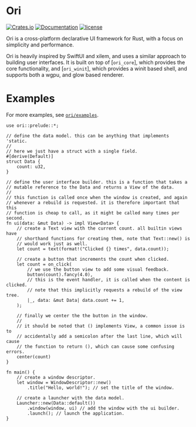# Ori
[![Crates.io](https://img.shields.io/crates/v/ori)](https://crates.io/crates/ori)
[![Documentation](https://img.shields.io/docsrs/ori)](https://docs.rs/ori/latest)
[![license](https://img.shields.io/crates/l/ori)](https://github.com/ChangeCaps/ori/tree/main)

Ori is a cross-platform declarative UI framework for Rust, with a focus on
simplicity and performance.

Ori is heavily inspired by SwiftUI and xilem, and uses a similar approach
to building user interfaces. It is built on top of [`ori_core`], which
provides the core functionality, and [`ori_winit`], which provides
a winit based shell, and supports both a wgpu, and glow based renderer.

# Examples
For more examples, see [`ori/examples`](https://github.com/ChangeCaps/ori/tree/main/examples).

```rust,no_run
use ori::prelude::*;

// define the data model. this can be anything that implements 'static.
//
// here we just have a struct with a single field.
#[derive(Default)]
struct Data {
    count: u32,
}

// define the user interface builder. this is a function that takes a
// mutable reference to the Data and returns a View of the data.
//
// this function is called once when the window is created, and again
// whenever a rebuild is requested. it is therefore important that this
// function is cheap to call, as it might be called many times per second.
fn ui(data: &mut Data) -> impl View<Data> {
    // create a Text view with the current count. all builtin views have
    // shorthand functions for creating them, note that Text::new() is
    // would work just as well.
    let count = text(format!("Clicked {} times", data.count));

    // create a button that increments the count when clicked.
    let count = on_click(
        // we use the button view to add some visual feedback.
        button(count).fancy(4.0),
        // this is the event handler, it is called when the content is clicked.
        // note that this implicitly requests a rebuild of the view tree.
        |_, data: &mut Data| data.count += 1,
    );

    // finally we center the the button in the window.
    //
    // it should be noted that () implements View, a common issue is to
    // accidentally add a semicolon after the last line, which will cause
    // the function to return (), which can cause some confusing errors.
    center(count)
}

fn main() {
    // create a window descriptor.
    let window = WindowDescriptor::new()
        .title("Hello, world!"); // set the title of the window.

    // create a launcher with the data model.
    Launcher::new(Data::default())
        .window(window, ui) // add the window with the ui builder.
        .launch(); // launch the application.
}
```
